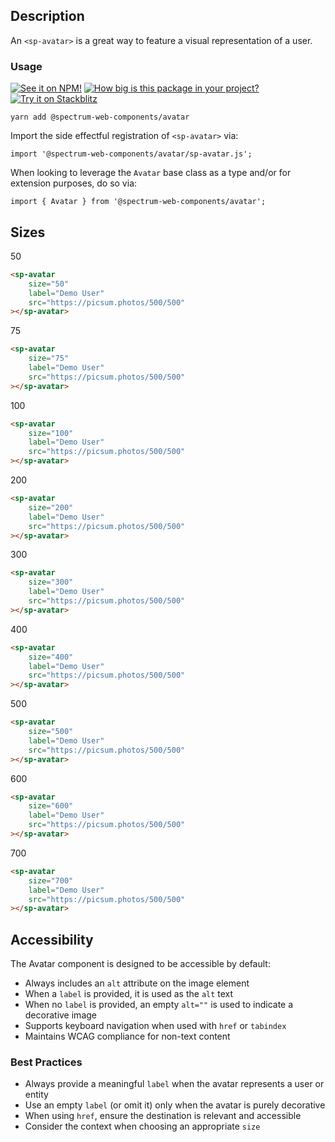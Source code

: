 ## Description

An `<sp-avatar>` is a great way to feature a visual representation of a user.

### Usage

[![See it on NPM!](https://img.shields.io/npm/v/@spectrum-web-components/avatar?style=for-the-badge)](https://www.npmjs.com/package/@spectrum-web-components/avatar)
[![How big is this package in your project?](https://img.shields.io/bundlephobia/minzip/@spectrum-web-components/avatar?style=for-the-badge)](https://bundlephobia.com/result?p=@spectrum-web-components/avatar)
[![Try it on Stackblitz](https://img.shields.io/badge/Try%20it%20on-Stackblitz-blue?style=for-the-badge)](https://stackblitz.com/edit/vitejs-vite-swzc3ix8)

```
yarn add @spectrum-web-components/avatar
```

Import the side effectful registration of `<sp-avatar>` via:

```
import '@spectrum-web-components/avatar/sp-avatar.js';
```

When looking to leverage the `Avatar` base class as a type and/or for extension purposes, do so via:

```
import { Avatar } from '@spectrum-web-components/avatar';
```

## Sizes

<sp-tabs selected="100" auto label="Size Attribute Options">
<sp-tab value="50">50</sp-tab>
<sp-tab-panel value="50">

```html demo
<sp-avatar
    size="50"
    label="Demo User"
    src="https://picsum.photos/500/500"
></sp-avatar>
```

</sp-tab-panel>
<sp-tab value="75">75</sp-tab>
<sp-tab-panel value="75">

```html demo
<sp-avatar
    size="75"
    label="Demo User"
    src="https://picsum.photos/500/500"
></sp-avatar>
```

</sp-tab-panel>
<sp-tab value="100">100</sp-tab>
<sp-tab-panel value="100">

```html demo
<sp-avatar
    size="100"
    label="Demo User"
    src="https://picsum.photos/500/500"
></sp-avatar>
```

</sp-tab-panel>
<sp-tab value="200">200</sp-tab>
<sp-tab-panel value="200">

```html demo
<sp-avatar
    size="200"
    label="Demo User"
    src="https://picsum.photos/500/500"
></sp-avatar>
```

</sp-tab-panel>
<sp-tab value="300">300</sp-tab>
<sp-tab-panel value="300">

```html demo
<sp-avatar
    size="300"
    label="Demo User"
    src="https://picsum.photos/500/500"
></sp-avatar>
```

</sp-tab-panel>
<sp-tab value="400">400</sp-tab>
<sp-tab-panel value="400">

```html demo
<sp-avatar
    size="400"
    label="Demo User"
    src="https://picsum.photos/500/500"
></sp-avatar>
```

</sp-tab-panel>
<sp-tab value="500">500</sp-tab>
<sp-tab-panel value="500">

```html demo
<sp-avatar
    size="500"
    label="Demo User"
    src="https://picsum.photos/500/500"
></sp-avatar>
```

</sp-tab-panel>
<sp-tab value="600">600</sp-tab>
<sp-tab-panel value="600">

```html demo
<sp-avatar
    size="600"
    label="Demo User"
    src="https://picsum.photos/500/500"
></sp-avatar>
```

</sp-tab-panel>
<sp-tab value="700">700</sp-tab>
<sp-tab-panel value="700">

```html demo
<sp-avatar
    size="700"
    label="Demo User"
    src="https://picsum.photos/500/500"
></sp-avatar>
```

</sp-tab-panel>
</sp-tabs>

## Accessibility

The Avatar component is designed to be accessible by default:

- Always includes an `alt` attribute on the image element
- When a `label` is provided, it is used as the `alt` text
- When no `label` is provided, an empty `alt=""` is used to indicate a decorative image
- Supports keyboard navigation when used with `href` or `tabindex`
- Maintains WCAG compliance for non-text content

### Best Practices

- Always provide a meaningful `label` when the avatar represents a user or entity
- Use an empty `label` (or omit it) only when the avatar is purely decorative
- When using `href`, ensure the destination is relevant and accessible
- Consider the context when choosing an appropriate `size`
